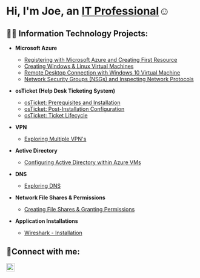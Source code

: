 <h1>Hi, I'm Joe, an <a href="https://linkedin.com/in/joe-simmons-jr/">IT Professional</a>☺</h1>

<h2>👨‍💻 Information Technology Projects:</h2>

- <b>Microsoft Azure</b>
  - [Registering with Microsoft Azure and Creating First Resource](https://github.com/joesimmonsIT/Microsoft-Azure)
  - [Creating Windows & Linux Virtual Machines](https://github.com/joesimmonsIT/Virtual-Machines-WND-LNX-)
  - [Remote Desktop Connection with Windows 10 Virtual Machine](https://github.com/joesimmonsIT/Remote-Desktop-Connection)
  - [Network Security Groups (NSGs) and Inspecting Network Protocols](https://github.com/joesimmonsIT/Traffic-Sources)
    
- <b>osTicket (Help Desk Ticketing System)</b>
  - [osTicket: Prerequisites and Installation](https://github.com/joesimmonsIT/osticket-prereqs)
  - [osTicket: Post-Installation Configuration](https://github.com/joesimmonsIT/post-install-config)
  - [osTicket: Ticket Lifecycle ](https://github.com/joesimmonsIT/ticket-lifecycle)

- <b>VPN</b>
  - [Exploring Multiple VPN's](https://github.com/joesimmonsIT/VPN)

- <b>Active Directory</b>
  - [Configuring Active Directory within Azure VMs](https://github.com/joesimmonsIT/Active-Directory-Configuration)

 
- <b>DNS</b>
  - [Exploring DNS ](https://github.com/joesimmonsIT/DNS)
  
 
- <b>Network File Shares & Permissions</b>
  - [Creating File Shares & Granting Permissions ](https://github.com/joesimmonsIT/File-Shares-Permissions)
    
- <b>Application Installations</b>
  - [Wireshark - Installation](https://github.com/joesimmonsIT/Wireshark)



<h2>🤳Connect with me:</h2>

[<img align="left" alt="Joe | LinkedIn" width="22px" src="https://cdn.jsdelivr.net/npm/simple-icons@v3/icons/linkedin.svg" />][linkedin]

[linkedin]: https://linkedin.com/in/joe-simmons-jr/

